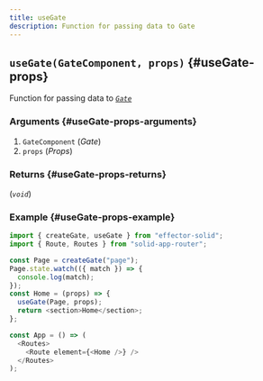 ```yaml
---
title: useGate
description: Function for passing data to Gate
---
```


## `useGate(GateComponent, props)` {#useGate-props}

Function for passing data to [_`Gate`_](/en/api/effector-solid/Gate)

### Arguments {#useGate-props-arguments}

1. `GateComponent` (_Gate_)
2. `props` (_Props_)

### Returns {#useGate-props-returns}

(_`void`_)

### Example {#useGate-props-example}

```js
import { createGate, useGate } from "effector-solid";
import { Route, Routes } from "solid-app-router";

const Page = createGate("page");
Page.state.watch(({ match }) => {
  console.log(match);
});
const Home = (props) => {
  useGate(Page, props);
  return <section>Home</section>;
};

const App = () => (
  <Routes>
    <Route element={<Home />} />
  </Routes>
);
```
